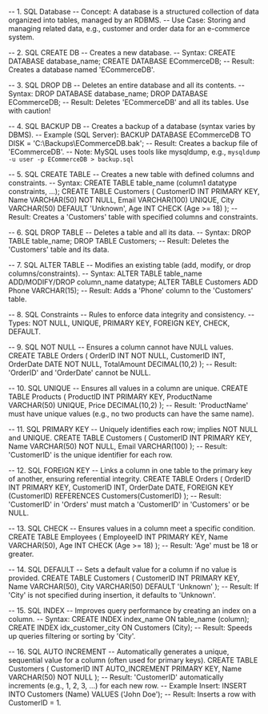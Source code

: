 -- 1. SQL Database
-- Concept: A database is a structured collection of data organized into tables, managed by an RDBMS.
-- Use Case: Storing and managing related data, e.g., customer and order data for an e-commerce system.

-- 2. SQL CREATE DB
-- Creates a new database.
-- Syntax: CREATE DATABASE database_name;
CREATE DATABASE ECommerceDB;
-- Result: Creates a database named 'ECommerceDB'.

-- 3. SQL DROP DB
-- Deletes an entire database and all its contents.
-- Syntax: DROP DATABASE database_name;
DROP DATABASE ECommerceDB;
-- Result: Deletes 'ECommerceDB' and all its tables. Use with caution!

-- 4. SQL BACKUP DB
-- Creates a backup of a database (syntax varies by DBMS).
-- Example (SQL Server):
BACKUP DATABASE ECommerceDB
TO DISK = 'C:\Backups\ECommerceDB.bak';
-- Result: Creates a backup file of 'ECommerceDB'.
-- Note: MySQL uses tools like mysqldump, e.g., `mysqldump -u user -p ECommerceDB > backup.sql`

-- 5. SQL CREATE TABLE
-- Creates a new table with defined columns and constraints.
-- Syntax: CREATE TABLE table_name (column1 datatype constraints, ...);
CREATE TABLE Customers (
    CustomerID INT PRIMARY KEY,
    Name VARCHAR(50) NOT NULL,
    Email VARCHAR(100) UNIQUE,
    City VARCHAR(50) DEFAULT 'Unknown',
    Age INT CHECK (Age >= 18)
);
-- Result: Creates a 'Customers' table with specified columns and constraints.

-- 6. SQL DROP TABLE
-- Deletes a table and all its data.
-- Syntax: DROP TABLE table_name;
DROP TABLE Customers;
-- Result: Deletes the 'Customers' table and its data.

-- 7. SQL ALTER TABLE
-- Modifies an existing table (add, modify, or drop columns/constraints).
-- Syntax: ALTER TABLE table_name ADD/MODIFY/DROP column_name datatype;
ALTER TABLE Customers
ADD Phone VARCHAR(15);
-- Result: Adds a 'Phone' column to the 'Customers' table.

-- 8. SQL Constraints
-- Rules to enforce data integrity and consistency.
-- Types: NOT NULL, UNIQUE, PRIMARY KEY, FOREIGN KEY, CHECK, DEFAULT.

-- 9. SQL NOT NULL
-- Ensures a column cannot have NULL values.
CREATE TABLE Orders (
    OrderID INT NOT NULL,
    CustomerID INT,
    OrderDate DATE NOT NULL,
    TotalAmount DECIMAL(10,2)
);
-- Result: 'OrderID' and 'OrderDate' cannot be NULL.

-- 10. SQL UNIQUE
-- Ensures all values in a column are unique.
CREATE TABLE Products (
    ProductID INT PRIMARY KEY,
    ProductName VARCHAR(50) UNIQUE,
    Price DECIMAL(10,2)
);
-- Result: 'ProductName' must have unique values (e.g., no two products can have the same name).

-- 11. SQL PRIMARY KEY
-- Uniquely identifies each row; implies NOT NULL and UNIQUE.
CREATE TABLE Customers (
    CustomerID INT PRIMARY KEY,
    Name VARCHAR(50) NOT NULL,
    Email VARCHAR(100)
);
-- Result: 'CustomerID' is the unique identifier for each row.

-- 12. SQL FOREIGN KEY
-- Links a column in one table to the primary key of another, ensuring referential integrity.
CREATE TABLE Orders (
    OrderID INT PRIMARY KEY,
    CustomerID INT,
    OrderDate DATE,
    FOREIGN KEY (CustomerID) REFERENCES Customers(CustomerID)
);
-- Result: 'CustomerID' in 'Orders' must match a 'CustomerID' in 'Customers' or be NULL.

-- 13. SQL CHECK
-- Ensures values in a column meet a specific condition.
CREATE TABLE Employees (
    EmployeeID INT PRIMARY KEY,
    Name VARCHAR(50),
    Age INT CHECK (Age >= 18)
);
-- Result: 'Age' must be 18 or greater.

-- 14. SQL DEFAULT
-- Sets a default value for a column if no value is provided.
CREATE TABLE Customers (
    CustomerID INT PRIMARY KEY,
    Name VARCHAR(50),
    City VARCHAR(50) DEFAULT 'Unknown'
);
-- Result: If 'City' is not specified during insertion, it defaults to 'Unknown'.

-- 15. SQL INDEX
-- Improves query performance by creating an index on a column.
-- Syntax: CREATE INDEX index_name ON table_name (column);
CREATE INDEX idx_customer_city
ON Customers (City);
-- Result: Speeds up queries filtering or sorting by 'City'.

-- 16. SQL AUTO INCREMENT
-- Automatically generates a unique, sequential value for a column (often used for primary keys).
CREATE TABLE Customers (
    CustomerID INT AUTO_INCREMENT PRIMARY KEY,
    Name VARCHAR(50) NOT NULL
);
-- Result: 'CustomerID' automatically increments (e.g., 1, 2, 3, ...) for each new row.
-- Example Insert:
INSERT INTO Customers (Name) VALUES ('John Doe');
-- Result: Inserts a row with CustomerID = 1.

